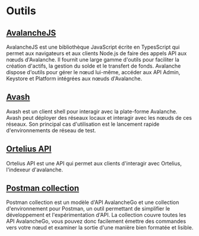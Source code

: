 # Outils

## [AvalancheJS](avalanchejs/) 

AvalancheJS est une bibliothèque JavaScript écrite en TypesScript qui permet aux navigateurs et aux clients Node.js de faire des appels API aux nœuds d'Avalanche. Il fournit une large gamme d'outils pour faciliter la création d'actifs, la gestion du solde et le transfert de fonds. Avalanche dispose d'outils pour gérer le nœud lui-même, accéder aux API Admin, Keystore et Platform intégrées aux nœuds d'Avalanche.

## [Avash](avash.md) 

Avash est un client shell pour interagir avec la plate-forme Avalanche. Avash peut déployer des réseaux locaux et interagir avec les nœuds de ces réseaux. Son principal cas d'utilisation est le lancement rapide d'environnements de réseau de test.

## [Ortelius API](ortelius.md)

Ortelius API est une API qui permet aux clients d'interagir avec Ortelius, l'indexeur d'avalanche.

## [Postman collection](https://github.com/ava-labs/avalanche-docs/blob/345b0d981583e06007a0087246b02450843d2c63/build/tools/postman-avalanche-collection.md)

Postman collection est un modèle d'API AvalancheGo et une collection d'environnement pour Postman, un outil permettant de simplifier le développement et l'expérimentation d'API. La collection couvre toutes les API AvalancheGo, vous pouvez donc facilement émettre des commandes vers votre nœud et examiner la sortie d'une manière bien formatée et lisible.

